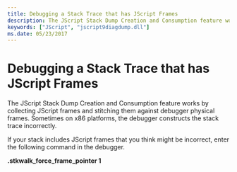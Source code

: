 ```yaml
---
title: Debugging a Stack Trace that has JScript Frames
description: The JScript Stack Dump Creation and Consumption feature works by collecting JScript frames and stitching them against debugger physical frames. 
keywords: ["JScript", "jscript9diagdump.dll"]
ms.date: 05/23/2017
---
```


# Debugging a Stack Trace that has JScript Frames


The JScript Stack Dump Creation and Consumption feature works by collecting JScript frames and stitching them against debugger physical frames. Sometimes on x86 platforms, the debugger constructs the stack trace incorrectly.

If your stack includes JScript frames that you think might be incorrect, enter the following command in the debugger.

**.stkwalk\_force\_frame\_pointer 1**

 

 